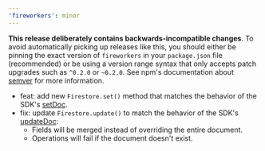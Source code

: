 ```yaml
---
'fireworkers': minor
---
```


**This release deliberately contains backwards-incompatible changes**. To avoid automatically picking up releases like this, you should either be pinning the exact version of `fireworkers` in your `package.json` file (recommended) or be using a version range syntax that only accepts patch upgrades such as `^0.2.0` or `~0.2.0`. See npm's documentation about [semver](https://docs.npmjs.com/cli/v6/using-npm/semver/) for more information.

- feat: add new `Firestore.set()` method that matches the behavior of the SDK's [setDoc](https://firebase.google.com/docs/reference/js/firestore_.md#setdoc).
- fix: update `Firestore.update()` to match the behavior of the SDK's [updateDoc](https://firebase.google.com/docs/reference/js/firestore_.md#updatedoc):
  - Fields will be merged instead of overriding the entire document.
  - Operations will fail if the document doesn't exist.
